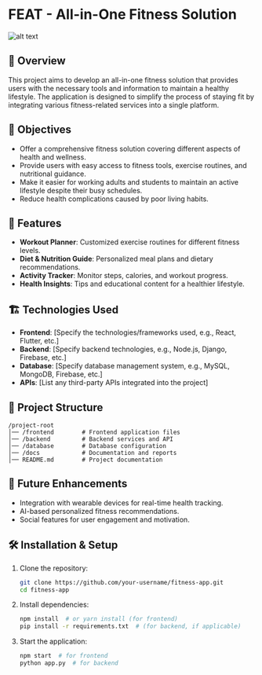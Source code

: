 # FEAT - All-in-One Fitness Solution  
![alt text](https://github.com/bobl3l/FEAT-FYP/blob/main/app%20screenshots/welcomegif.gif)

## 📌 Overview  
This project aims to develop an all-in-one fitness solution that provides users with the necessary tools and information to maintain a healthy lifestyle. The application is designed to simplify the process of staying fit by integrating various fitness-related services into a single platform.  

## 🎯 Objectives  
- Offer a comprehensive fitness solution covering different aspects of health and wellness.  
- Provide users with easy access to fitness tools, exercise routines, and nutritional guidance.  
- Make it easier for working adults and students to maintain an active lifestyle despite their busy schedules.  
- Reduce health complications caused by poor living habits.  

## 🚀 Features  
- **Workout Planner**: Customized exercise routines for different fitness levels.  
- **Diet & Nutrition Guide**: Personalized meal plans and dietary recommendations.  
- **Activity Tracker**: Monitor steps, calories, and workout progress.  
- **Health Insights**: Tips and educational content for a healthier lifestyle.  

## 🏗️ Technologies Used  
- **Frontend**: [Specify the technologies/frameworks used, e.g., React, Flutter, etc.]  
- **Backend**: [Specify backend technologies, e.g., Node.js, Django, Firebase, etc.]  
- **Database**: [Specify database management system, e.g., MySQL, MongoDB, Firebase, etc.]  
- **APIs**: [List any third-party APIs integrated into the project]  

## 📂 Project Structure  
```
/project-root  
│── /frontend        # Frontend application files  
│── /backend         # Backend services and API  
│── /database        # Database configuration  
│── /docs            # Documentation and reports  
│── README.md        # Project documentation  
```  

## 📅 Future Enhancements  
- Integration with wearable devices for real-time health tracking.  
- AI-based personalized fitness recommendations.  
- Social features for user engagement and motivation.  

## 🛠️ Installation & Setup  
1. Clone the repository:  
   ```bash
   git clone https://github.com/your-username/fitness-app.git
   cd fitness-app
   ```  
2. Install dependencies:  
   ```bash
   npm install  # or yarn install (for frontend)
   pip install -r requirements.txt  # (for backend, if applicable)
   ```  
3. Start the application:  
   ```bash
   npm start  # for frontend
   python app.py  # for backend
   ```  
